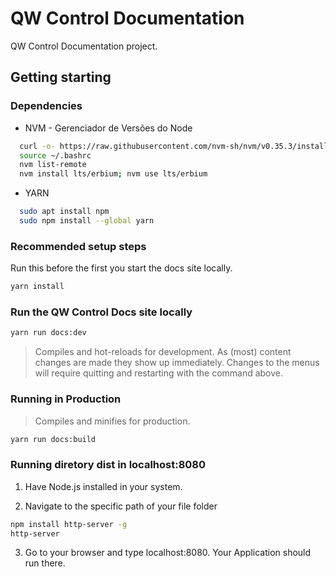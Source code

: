 # QW Control Documentation

QW Control Documentation project.

## Getting starting

### Dependencies

* NVM - Gerenciador de Versões do Node

```sh
  curl -o- https://raw.githubusercontent.com/nvm-sh/nvm/v0.35.3/install.sh | bash
  source ~/.bashrc
  nvm list-remote
  nvm install lts/erbium; nvm use lts/erbium
```

* YARN

```sh
  sudo apt install npm
  sudo npm install --global yarn
```

### Recommended setup steps

Run this before the first you start the docs site locally.

```sh
yarn install
```

### Run the QW Control Docs site locally

```sh
yarn run docs:dev
```

> Compiles and hot-reloads for development. As (most) content changes are made they show up immediately.  Changes to the menus will require quitting and restarting with the command above.

### Running in Production

> Compiles and minifies for production.

```sh
yarn run docs:build
```

### Running diretory dist in localhost:8080

1. Have Node.js installed in your system.

2. Navigate to the specific path of your file folder

```sh
npm install http-server -g
http-server
```

3. Go to your browser and type localhost:8080. Your Application should run there.

